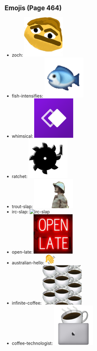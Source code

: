 
## Emojis (Page 464)

* zoch: ![zoch](output/zoch.png)
* fish-intensifies: ![fish-intensifies](output/fish-intensifies.gif)
* whimsical: ![whimsical](output/whimsical.png)
* ratchet: ![ratchet](output/ratchet.gif)
* trout-slap: ![trout-slap](output/trout-slap.gif)
* irc-slap: ![irc-slap](output/irc-slap)
* open-late: ![open-late](output/open-late.jpg)
* australian-hello: ![australian-hello](output/australian-hello.png)
* infinite-coffee: ![infinite-coffee](output/infinite-coffee.gif)
* coffee-technologist: ![coffee-technologist](output/coffee-technologist.png)
